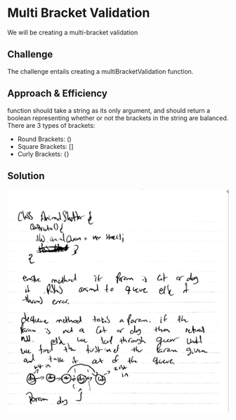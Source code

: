 # Multi Bracket Validation
We will be creating a multi-bracket validation
## Challenge
The challenge entails creating a multiBracketValidation function.
## Approach & Efficiency
function should take a string as its only argument, and should return a boolean representing whether or not the brackets in the string are balanced. There are 3 types of brackets:
* Round Brackets: ()
* Square Brackets: []
* Curly Brackets: {}
## Solution
![Whiteboard Image](../assets/animal.jpg)
